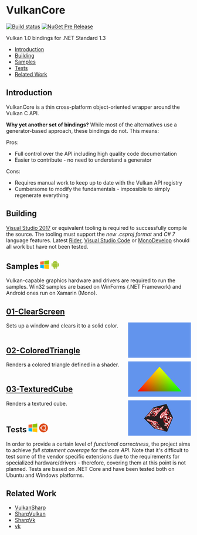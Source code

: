 # VulkanCore 

[![Build status](https://ci.appveyor.com/api/projects/status/4q42ayrn28obs8rf/branch/master?svg=true)](https://ci.appveyor.com/project/discosultan/vulkancore/branch/master) [![NuGet Pre Release](https://img.shields.io/nuget/vpre/VulkanCore.svg)](https://www.nuget.org/packages/VulkanCore)

Vulkan 1.0 bindings for .NET Standard 1.3

- [Introduction](#introduction)
- [Building](#building)
- [Samples](#samples--)
- [Tests](#tests--)
- [Related Work](#related-work)

## Introduction

VulkanCore is a thin cross-platform object-oriented wrapper around the Vulkan C API.

**Why yet another set of bindings?** While most of the alternatives use a generator-based approach, these bindings do not. This means:

Pros:
- Full control over the API including high quality code documentation
- Easier to contribute - no need to understand a generator

Cons:
- Requires manual work to keep up to date with the Vulkan API registry
- Cumbersome to modify the fundamentals - impossible to simply regenerate everything

## Building

[Visual Studio 2017](https://www.visualstudio.com/vs/whatsnew/) or equivalent tooling is required to successfully compile the source. The tooling must support the *new .csproj format* and *C# 7* language features. Latest [Rider](https://www.jetbrains.com/rider/), [Visual Studio Code](https://code.visualstudio.com/) or [MonoDevelop](http://www.monodevelop.com/) should all work but have not been tested.

## Samples <img height="24" src="Doc/Windows64.png"> <img height="24" src="Doc/Android64.png">

Vulkan-capable graphics hardware and drivers are required to run the samples. Win32 samples are based on WinForms (.NET Framework) and Android ones run on Xamarin (Mono).

## [01-ClearScreen](Samples/Shared/01-ClearScreen)
<img src="Doc/ClearScreen.jpg" alt="ClearScreen" height="96px" align="right">
Sets up a window and clears it to a solid color.
<br><br>

## [02-ColoredTriangle](Samples/Shared/02-ColoredTriangle)
<img src="Doc/ColoredTriangle.jpg" alt="ColoredTriangle" height="96px" align="right">
Renders a colored triangle defined in a shader.
<br><br>

## [03-TexturedCube](Samples/Shared/03-TexturedCube)
<img src="Doc/TexturedCube.jpg" alt="TexturedCube" height="96px" align="right">
Renders a textured cube.
<br><br>

## Tests <img height="24" src="Doc/Windows64.png"> <img height="24" src="Doc/Ubuntu64.png">

In order to provide a certain level of *functional correctness*, the project aims to achieve *full statement coverage* for the *core API*. Note that it's difficult to test some of the vendor specific extensions due to the requirements for specialized hardware/drivers - therefore, covering them at this point is not planned. Tests are based on .NET Core and have been tested both on Ubuntu and Windows platforms.

## Related Work

- [VulkanSharp](https://github.com/mono/VulkanSharp)
- [SharpVulkan](https://github.com/jwollen/SharpVulkan)
- [SharpVk](https://github.com/FacticiusVir/SharpVk)
- [vk](https://github.com/mellinoe/vk)
